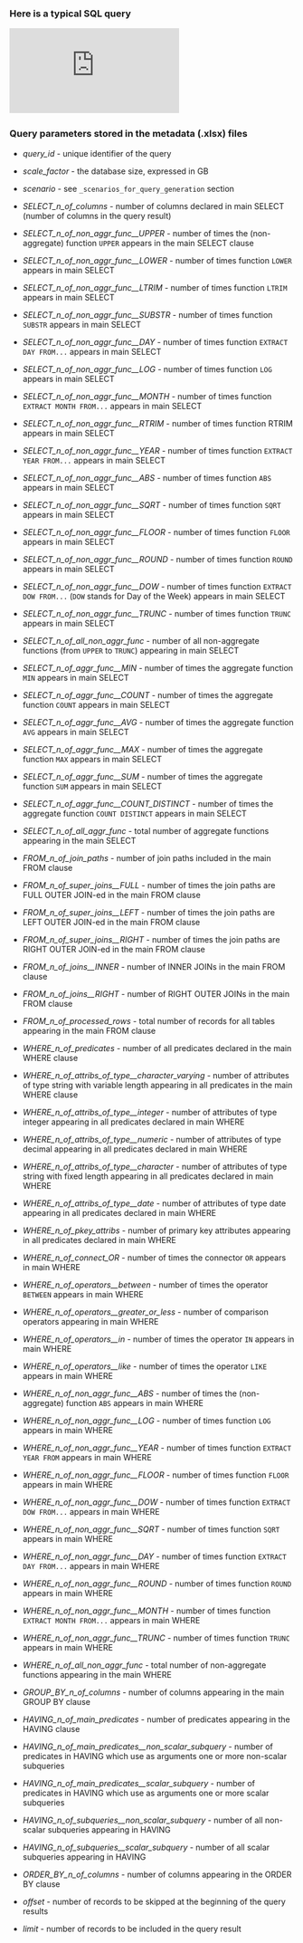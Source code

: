 ### Here is a typical SQL query
![A PostgreSQL Query](https://github.com/marinfotache/SQL-Queries-for-TPC-H/blob/main/_query_template/Q2311052230000015.pdf)


### Query parameters stored in the metadata (.xlsx) files

* _query_id_ - unique identifier of the query                                      
* _scale_factor_ - the database size, expressed in GB                                
* _scenario_ - see `_scenarios_for_query_generation` section                                     

* _SELECT_n_of_columns_ - number of columns declared in main SELECT (number of columns in the query result)                     
* _SELECT_n_of_non_aggr_func__UPPER_ - number of times the (non-aggregate) function `UPPER` appears in the main SELECT clause
* _SELECT_n_of_non_aggr_func__LOWER_ - number of times function `LOWER` appears in main SELECT                
* _SELECT_n_of_non_aggr_func__LTRIM_ - number of times function `LTRIM` appears in main SELECT                 
* _SELECT_n_of_non_aggr_func__SUBSTR_ - number of times function `SUBSTR` appears in main SELECT    
* _SELECT_n_of_non_aggr_func__DAY_ - number of times function `EXTRACT DAY FROM...` appears in main SELECT   
* _SELECT_n_of_non_aggr_func__LOG_ - number of times function `LOG` appears in main SELECT   
* _SELECT_n_of_non_aggr_func__MONTH_ - number of times function `EXTRACT MONTH FROM...`  appears in main SELECT   
* _SELECT_n_of_non_aggr_func__RTRIM_ - number of times function RTRIM appears in main SELECT    
* _SELECT_n_of_non_aggr_func__YEAR_ - number of times function `EXTRACT YEAR FROM...`  appears in main SELECT    
* _SELECT_n_of_non_aggr_func__ABS_ - number of times function `ABS` appears in main SELECT   
* _SELECT_n_of_non_aggr_func__SQRT_ - number of times function `SQRT` appears in main SELECT   
* _SELECT_n_of_non_aggr_func__FLOOR_ - number of times function `FLOOR` appears in main SELECT   
* _SELECT_n_of_non_aggr_func__ROUND_ - number of times function `ROUND` appears in main SELECT    
* _SELECT_n_of_non_aggr_func__DOW_ - number of times function `EXTRACT DOW FROM...` (`DOW` stands for Day of the Week) appears in main SELECT   
* _SELECT_n_of_non_aggr_func__TRUNC_ - number of times function `TRUNC` appears in main SELECT   
* _SELECT_n_of_all_non_aggr_func_ - number of all non-aggregate functions (from `UPPER` to `TRUNC`) appearing in main SELECT   
* _SELECT_n_of_aggr_func__MIN_ - number of times the aggregate function `MIN` appears in main SELECT   
* _SELECT_n_of_aggr_func__COUNT_ - number of times the aggregate function `COUNT` appears in main SELECT   
* _SELECT_n_of_aggr_func__AVG_ - number of times the aggregate function `AVG` appears in main SELECT    
* _SELECT_n_of_aggr_func__MAX_ - number of times the aggregate function `MAX` appears in main SELECT  
* _SELECT_n_of_aggr_func__SUM_  - number of times the aggregate function `SUM` appears in main SELECT 
* _SELECT_n_of_aggr_func__COUNT_DISTINCT_ - number of times the aggregate function `COUNT DISTINCT` appears in main SELECT  
* _SELECT_n_of_all_aggr_func_ - total number of aggregate functions appearing in the main SELECT

* _FROM_n_of_join_paths_ - number of join paths included in the main FROM clause
* _FROM_n_of_super_joins__FULL_ - number of times the join paths are FULL OUTER JOIN-ed in the main FROM clause
* _FROM_n_of_super_joins__LEFT_ - number of times the join paths are LEFT OUTER JOIN-ed in the main FROM clause
* _FROM_n_of_super_joins__RIGHT_ - number of times the join paths are RIGHT OUTER JOIN-ed in the main FROM clause
* _FROM_n_of_joins__INNER_ - number of INNER JOINs in the main FROM clause
* _FROM_n_of_joins__RIGHT_ - number of RIGHT OUTER JOINs in the main FROM clause
* _FROM_n_of_processed_rows_ - total number of records for all tables appearing in the main FROM clause
  
* _WHERE_n_of_predicates_ - number of all predicates declared in the main WHERE clause
* _WHERE_n_of_attribs_of_type__character_varying_ - number of attributes of type string with variable length appearing in all predicates in the main WHERE clause
* _WHERE_n_of_attribs_of_type__integer_ - number of attributes of type integer appearing in all predicates declared in main WHERE 
* _WHERE_n_of_attribs_of_type__numeric_ - number of attributes of type decimal appearing in all predicates declared in main WHERE
* _WHERE_n_of_attribs_of_type__character_ - number of attributes of type string with fixed length appearing in all predicates declared in main WHERE
* _WHERE_n_of_attribs_of_type__date_ - number of attributes of type date appearing in all predicates declared in main WHERE
* _WHERE_n_of_pkey_attribs_ - number of primary key attributes appearing in all predicates declared in main WHERE
* _WHERE_n_of_connect_OR_ - number of times the connector `OR` appears in main WHERE
* _WHERE_n_of_operators__between_ - number of times the operator `BETWEEN` appears in main WHERE
* _WHERE_n_of_operators__greater_or_less_ - number of comparison operators appearing in main WHERE
* _WHERE_n_of_operators__in_ - number of times the operator `IN` appears in main WHERE
* _WHERE_n_of_operators__like_ - number of times the operator `LIKE` appears in main WHERE
* _WHERE_n_of_non_aggr_func__ABS_ - number of times the (non-aggregate) function `ABS` appears in main WHERE
* _WHERE_n_of_non_aggr_func__LOG_ - number of times function `LOG` appears in main WHERE
* _WHERE_n_of_non_aggr_func__YEAR_ - number of times function `EXTRACT YEAR FROM` appears in main WHERE
* _WHERE_n_of_non_aggr_func__FLOOR_ - number of times function `FLOOR` appears in main WHERE
* _WHERE_n_of_non_aggr_func__DOW_ - number of times function `EXTRACT DOW FROM...` appears in main WHERE
* _WHERE_n_of_non_aggr_func__SQRT_ - number of times function `SQRT` appears in main WHERE
* _WHERE_n_of_non_aggr_func__DAY_ - number of times function `EXTRACT DAY FROM...` appears in main WHERE
* _WHERE_n_of_non_aggr_func__ROUND_ - number of times function `ROUND` appears in main WHERE
* _WHERE_n_of_non_aggr_func__MONTH_ - number of times function `EXTRACT MONTH FROM...` appears in main WHERE
* _WHERE_n_of_non_aggr_func__TRUNC_ - number of times function `TRUNC` appears in main WHERE
* _WHERE_n_of_all_non_aggr_func_ - total number of non-aggregate functions appearing in the main WHERE
  
* _GROUP_BY_n_of_columns_ - number of columns appearing in the main GROUP BY clause

* _HAVING_n_of_main_predicates_ - number of predicates appearing in the HAVING clause
* _HAVING_n_of_main_predicates__non_scalar_subquery_ - number of predicates in HAVING which use as arguments one or more non-scalar subqueries
* _HAVING_n_of_main_predicates__scalar_subquery_ - number of predicates in HAVING which use as arguments one or more scalar subqueries
* _HAVING_n_of_subqueries__non_scalar_subquery_ - number of all non-scalar subqueries appearing in HAVING
* _HAVING_n_of_subqueries__scalar_subquery_ - number of all scalar subqueries appearing in HAVING

* _ORDER_BY_n_of_columns_ - number of columns appearing in the ORDER BY clause
* _offset_ - number of records to be skipped at the beginning of the query results
* _limit_ - number of records to be included in the query result
